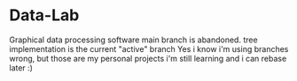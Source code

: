 # Data-Lab
Graphical data processing software
main branch is abandoned.
tree implementation is the current "active" branch
Yes i know i'm using branches wrong, but those are my personal projects i'm still learning and i can rebase later :)
